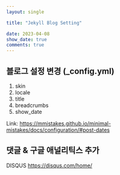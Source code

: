 ```yaml
---
layout: single

title: "Jekyll Blog Setting"

date: 2023-04-08
show_date: true
comments: true
---
```





## 블로그 설정 변경 (_config.yml)

1. skin
2. locale
3. title
4. breadcrumbs
5. show_date

Link: https://mmistakes.github.io/minimal-mistakes/docs/configuration/#post-dates

## 댓글 & 구글 애널리틱스 추가
DISQUS
https://disqus.com/home/

